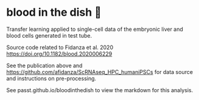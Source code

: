 # blood in the dish 💉
Transfer learning applied to single-cell data of the embryonic liver and blood cells generated in test tube.

Source code related to Fidanza et al. 2020 https://doi.org/10.1182/blood.2020006229

See the publication above and https://github.com/afidanza/ScRNAseq_HPC_humaniPSCs for data source and instructions on pre-processing.

See passt.github.io/bloodinthedish to view the markdown for this analysis.
